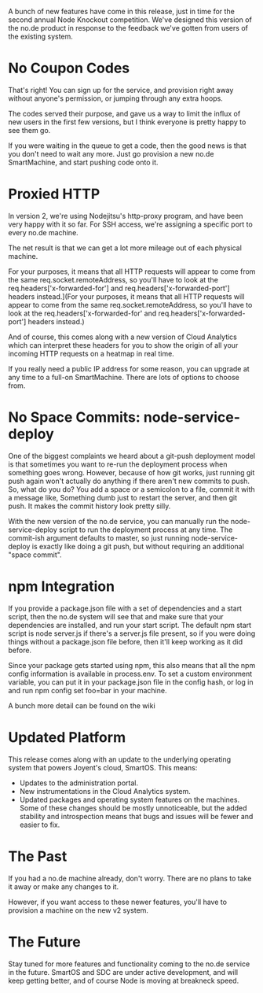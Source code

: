 A bunch of new features have come in this release, just in time for the second annual Node Knockout competition. We've designed this version of the no.de product in response to the feedback we've gotten from users of the existing system.

No Coupon Codes
===
That's right! You can sign up for the service, and provision right away without anyone's permission, or jumping through any extra hoops.

The codes served their purpose, and gave us a way to limit the influx of new users in the first few versions, but I think everyone is pretty happy to see them go.

If you were waiting in the queue to get a code, then the good news is that you don't need to wait any more. Just go provision a new no.de SmartMachine, and start pushing code onto it.

Proxied HTTP
===
In version 2, we're using Nodejitsu's http-proxy program, and have been very happy with it so far. For SSH access, we're assigning a specific port to every no.de machine.

The net result is that we can get a lot more mileage out of each physical machine.

For your purposes, it means that all HTTP requests will appear to come from the same req.socket.remoteAddress, so you'll have to look at the req.headers['x-forwarded-for'] and req.headers['x-forwarded-port'] headers instead.](For your purposes, it means that all HTTP requests will appear to come from the same req.socket.remoteAddress, so you'll have to look at the req.headers['x-forwarded-for' and req.headers['x-forwarded-port'] headers instead.)

And of course, this comes along with a new version of Cloud Analytics which can interpret these headers for you to show the origin of all your incoming HTTP requests on a heatmap in real time.

If you really need a public IP address for some reason, you can upgrade at any time to a full-on SmartMachine. There are lots of options to choose from.

No Space Commits: node-service-deploy
===
One of the biggest complaints we heard about a git-push deployment model is that sometimes you want to re-run the deployment process when something goes wrong. However, because of how git works, just running git push again won't actually do anything if there aren't new commits to push. So, what do you do? You add a space or a semicolon to a file, commit it with a message like, Something dumb just to restart the server, and then git push. It makes the commit history look pretty silly.

With the new version of the no.de service, you can manually run the node-service-deploy <commit-ish> script to run the deployment process at any time. The commit-ish argument defaults to master, so just running node-service-deploy is exactly like doing a git push, but without requiring an additional "space commit".

npm Integration
===
If you provide a package.json file with a set of dependencies and a start script, then the no.de system will see that and make sure that your dependencies are installed, and run your start script. The default npm start script is node server.js if there's a server.js file present, so if you were doing things without a package.json file before, then it'll keep working as it did before.

Since your package gets started using npm, this also means that all the npm config information is available in process.env. To set a custom environment variable, you can put it in your package.json file in the config hash, or log in and run npm config set foo=bar in your machine.

A bunch more detail can be found on the wiki

Updated Platform
===
This release comes along with an update to the underlying operating system that powers Joyent's cloud, SmartOS. This means:

*  Updates to the administration portal.
*  New instrumentations in the Cloud Analytics system.
*  Updated packages and operating system features on the machines.
Some of these changes should be mostly unnoticeable, but the added stability and introspection means that bugs and issues will be fewer and easier to fix.

The Past
===
If you had a no.de machine already, don't worry. There are no plans to take it away or make any changes to it.

However, if you want access to these newer features, you'll have to provision a machine on the new v2 system.

The Future
===
Stay tuned for more features and functionality coming to the no.de service in the future. SmartOS and SDC are under active development, and will keep getting better, and of course Node is moving at breakneck speed.
